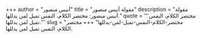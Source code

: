 +++
author = "أنيس منصور"
title = "مقولة أنيس منصور"
description = "مقولة أنيس منصور: مختصر الكلام، النفس تميل لمن يدللها."
quote = '''مختصر الكلام، النفس تميل لمن يدللها.''' 
slug = "مختصر-الكلام-النفس-تميل-لمن-يدللها"
+++
مختصر الكلام، النفس تميل لمن يدللها.

